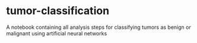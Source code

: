 # tumor-classification
A notebook containing all analysis steps for classifying tumors as benign or malignant using artificial neural networks
